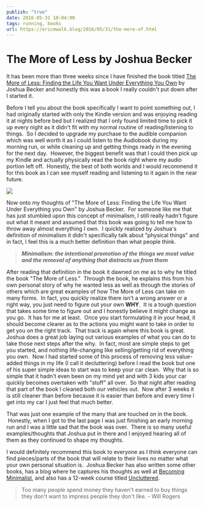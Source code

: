 ```yaml
---
publish: "true"
date: 2016-05-31 10:04:00
tags: running, books
url: https://ericmwalk.blog/2016/05/31/the-more-of.html
---
```


# The More of Less by Joshua Becker

It has been more than three weeks since I have finished the book titled <a href="https://www.amazon.com/gp/product/B015BCX0X0/?tag=stthink-20" target="_blank" rel="noopener noreferrer" rel="nofollow">The More of Less: Finding the Life You Want Under Everything You Own</a> by Joshua Becker and honestly this was a book I really couldn't put down after I started it.

Before I tell you about the book specifically I want to point something out, I had originally started with only the Kindle version and was enjoying reading it at nights before bed but I realized that I only found limited time to pick it up every night as it didn't fit with my normal routine of reading/listening to things.  So I decided to upgrade my purchase to the audible companion which was well worth it as I could listen to the Audiobook during my morning run, or while cleaning up and getting things ready in the evening for the next day.  However, the biggest benefit was that I could then pick up my Kindle and actually physically read the book right where my audio portion left off.  Honestly, the best of both worlds and I would recommend it for this book as I can see myself reading and listening to it again in the near future.

<a href="https://www.amazon.com/gp/product/B015BCX0X0/?tag=stthink-20" target="_blank" rel="noopener noreferrer" rel="nofollow">![](https://ericmwalk.blog/uploads/2021/274ca0166f.jpg)</a>

Now onto my thoughts of "The More of Less: Finding the Life You Want Under Everything you Own" by Joshua Becker.  For someone like me that has just stumbled upon this concept of minimalism, I still really hadn't figure out what it meant and assumed that this book was going to tell me how to throw away almost everything I own.  I quickly realized by Joshua's definition of minimalism it didn't specifically talk about "physical things" and in fact, I feel this is a much better definition than what people think.

>***Minimalism: the intentional promotion of the things we most value and the removal of anything that distracts us from them***

After reading that definition in the book it dawned on me as to why he titled the book "The More of Less."  Through the book, he explains this from his own personal story of why he wanted less as well as through the stories of others which are great examples of how The More of Less can take on many forms.  In fact, you quickly realize there isn't a wrong answer or a right way, you just need to figure out your own **WHY**.  It is a tough question that takes some time to figure out and I honestly believe it might change as you go.  It has for me at least.  Once you start formulating it in your head, it should become clearer as to the actions you might want to take in order to get you on the right track.  That track is again where this book is great. Joshua does a great job laying out various examples of what you can do to take those next steps after the why.  In fact, most are simple steps to get you started, and nothing life-changing like selling/getting rid of everything you own.  Now I had started some of this process of removing less value-added things in my life (I call it decluttering) before I read the book but one of his super simple ideas to start was to keep your car clean.  Why that is so simple that it hadn't even been on my mind yet and with 3 kids your car quickly becomes overtaken with "stuff" all over.  So that night after reading that part of the book I cleaned both our vehicles out.  Now after 3 weeks it is still cleaner than before because it is easier than before and every time I get into my car I just feel that much better.

That was just one example of the many that are touched on in the book.  Honestly, when I got to the last page I was just finishing an early morning run and I was a little sad that the book was over.  There is so many useful examples/thoughts that Joshua put in there and I enjoyed hearing all of them as they continued to shape my thoughts.

I would definitely recommend this book to everyone as I think everyone can find pieces/parts of the book that will relate to their lives no matter what your own personal situation is.  Joshua Becker has also written some other books, has a blog where he captures his thoughts as well at <a href="http://www.becomingminimalist.com/becoming-minimalist-start-here/">Becoming Minimalist</a>, and also has a 12-week course titled <a href="http://themoreofless.com/uncluttered">Uncluttered</a>.

>Too many people spend money they haven't earned to buy things they don't want to impress people they don't like. - Will Rogers
